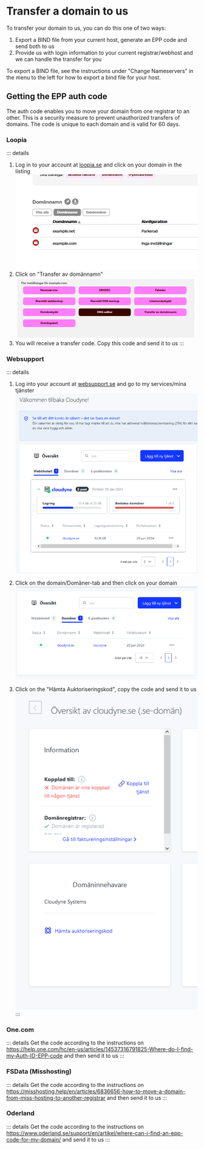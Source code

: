 # Transfer a domain to us
To transfer your domain to us, you can do this one of two ways:

1. Export a BIND file from your current host, generate an EPP code and send both to us
2. Provide us with login information to your current registrar/webhost and we can handle the transfer for you

To export a BIND file, see the instructions under "Change Nameservers" in the menu to the left for how to export a bind file for your host.

## Getting the EPP auth code
The auth code enables you to move your domain from one registrar to an other. This is a security measure to prevent unauthorized transfers of domains. The code is unique to each domain and is valid for 60 days.

### Loopia
::: details

1. Log in to your account at [loopia.se](https://loopia.se) and click on your domain in the listing <br/>![alt text](images/dns-10.png)<br/>
2. Click on "Transfer av domännamn"<br/>![alt text](images/dns-11.png)<br/>
3. You will receive a transfer code. Copy this code and send it to us
:::

### Websupport
::: details
1. Log into your account at [websupport.se](https://auth.websupport.se/?s=cart&l=sv&c=websupport.se) and go to my services/mina tjänster ![alt text](images/dns.png)

2. Click on the domain/Domäner-tab and then click on your domain ![alt text](images/dns-1.png)
3. Click on the "Hämta Auktoriseringskod", copy the code and send it to us ![alt text](images/dns-15.png)
:::

### One.com
::: details
Get the code according to the instructions on https://help.one.com/hc/en-us/articles/14537316791825-Where-do-I-find-my-Auth-ID-EPP-code
and then send it to us
:::

### FSData (Misshosting)
::: details
Get the code according to the instructions on https://misshosting.help/en/articles/6836656-how-to-move-a-domain-from-miss-hosting-to-another-registrar and then send it to us
:::

### Oderland
::: details
Get the code according to the instructions on https://www.oderland.se/support/en/artikel/where-can-i-find-an-epp-code-for-my-domain/ and send it to us
:::
